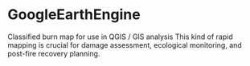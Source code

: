 # GoogleEarthEngine
Classified burn map for use in QGIS / GIS analysis  This kind of rapid mapping is crucial for damage assessment, ecological monitoring, and post-fire recovery planning.
